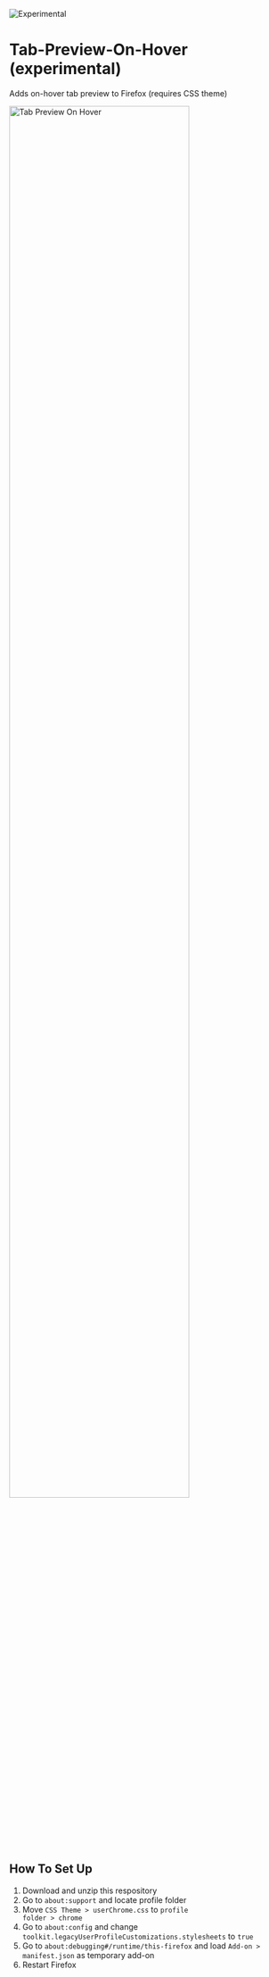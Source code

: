 ![Experimental](https://img.shields.io/badge/-experimental-blueviolet)

# Tab-Preview-On-Hover (experimental)

Adds on-hover tab preview to Firefox (requires CSS theme)  

<img width="80%" alt="Tab Preview On Hover" src="https://user-images.githubusercontent.com/16183548/230820629-db83b208-3187-4630-8a9d-126dff550a16.png">
<br>

## How To Set Up

1. Download and unzip this respository
2. Go to <code>about:support</code> and locate profile folder
3. Move <code>CSS Theme > userChrome.css</code> to <code>profile folder > chrome</code>
4. Go to <code>about:config</code> and change <code>toolkit.legacyUserProfileCustomizations.stylesheets</code> to <code>true</code>
5. Go to <code>about:debugging#/runtime/this-firefox</code> and load <code>Add-on > manifest.json</code> as temporary add-on
6. Restart Firefox